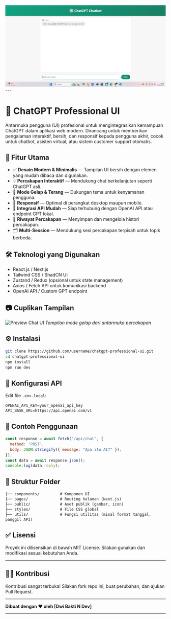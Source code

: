 <img src = "Screenshot 2025-05-19 224422.png">
---

# 💬 ChatGPT Professional UI

Antarmuka pengguna (UI) profesional untuk mengintegrasikan kemampuan ChatGPT dalam aplikasi web modern. Dirancang untuk memberikan pengalaman interaktif, bersih, dan responsif kepada pengguna akhir, cocok untuk chatbot, asisten virtual, atau sistem customer support otomatis.

## 🚀 Fitur Utama

* ✅ **Desain Modern & Minimalis** — Tampilan UI bersih dengan elemen yang mudah dibaca dan digunakan.
* 💡 **Percakapan Interaktif** — Mendukung chat berkelanjutan seperti ChatGPT asli.
* 🌙 **Mode Gelap & Terang** — Dukungan tema untuk kenyamanan pengguna.
* 📱 **Responsif** — Optimal di perangkat desktop maupun mobile.
* 🔧 **Integrasi API Mudah** — Siap terhubung dengan OpenAI API atau endpoint GPT lokal.
* 🧠 **Riwayat Percakapan** — Menyimpan dan mengelola histori percakapan.
* 🗂️ **Multi-Session** — Mendukung sesi percakapan terpisah untuk topik berbeda.

## 🛠️ Teknologi yang Digunakan

* React.js / Next.js
* Tailwind CSS / ShadCN UI
* Zustand / Redux (opsional untuk state management)
* Axios / Fetch API untuk komunikasi backend
* OpenAI API / Custom GPT endpoint

## 📷 Cuplikan Tampilan

![Preview Chat UI](preview.png)
*Tampilan mode gelap dari antarmuka percakapan*

## ⚙️ Instalasi

```bash
git clone https://github.com/username/chatgpt-professional-ui.git
cd chatgpt-professional-ui
npm install
npm run dev
```

## 🔌 Konfigurasi API

Edit file `.env.local`:

```env
OPENAI_API_KEY=your_openai_api_key
API_BASE_URL=https://api.openai.com/v1
```

## 🧪 Contoh Penggunaan

```javascript
const response = await fetch('/api/chat', {
  method: 'POST',
  body: JSON.stringify({ message: "Apa itu AI?" }),
});
const data = await response.json();
console.log(data.reply);
```

## 📁 Struktur Folder

```
├── components/         # Komponen UI
├── pages/              # Routing halaman (Next.js)
├── public/             # Aset publik (gambar, icon)
├── styles/             # File CSS global
├── utils/              # Fungsi utilitas (misal format tanggal, panggil API)
```

## ✅ Lisensi

Proyek ini dilisensikan di bawah MIT License. Silakan gunakan dan modifikasi sesuai kebutuhan Anda.

---

## 🙋‍♂️ Kontribusi

Kontribusi sangat terbuka! Silakan fork repo ini, buat perubahan, dan ajukan Pull Request.

---

**Dibuat dengan ❤️ oleh \[Dwi Bakti N Dev]**

---
